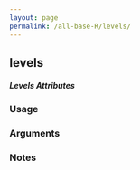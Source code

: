 ```yaml
---
layout: page
permalink: /all-base-R/levels/
---
```


## __levels__

#### _Levels Attributes_

### Usage

### Arguments

### Notes
